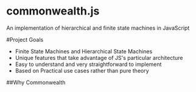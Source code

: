 commonwealth.js
===============

An implementation of hierarchical and finite state machines in JavaScript

#Project Goals
- Finite State Machines and Hierarchical State Machines
- Unique features that take advantage of JS's particular architecture
- Easy to understand and very straightforward to implement
- Based on Practical use cases rather than pure theory

##Why Commonwealth
